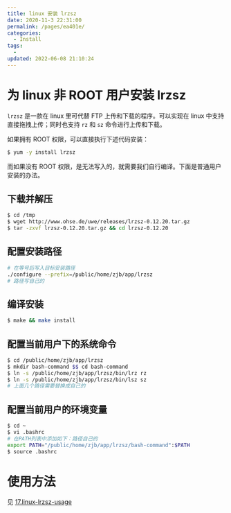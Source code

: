 ```yaml
---
title: linux 安装 lrzsz
date: 2020-11-3 22:31:00
permalink: /pages/ea401e/
categories:
  - Install
tags:
  -
updated: 2022-06-08 21:10:24
---
```


# 为 linux 非 ROOT 用户安装 lrzsz

`lrzsz` 是一款在 linux 里可代替 FTP 上传和下载的程序。可以实现在 linux 中支持直接拖拽上传；同时也支持 `rz` 和 `sz` 命令进行上传和下载。

如果拥有 ROOT 权限，可以直接执行下述代码安装：

```bash
$ yum -y install lrzsz
```

而如果没有 ROOT 权限，是无法写入的，就需要我们自行编译。下面是普通用户安装的办法。

## 下载并解压

```bash
$ cd /tmp
$ wget http://www.ohse.de/uwe/releases/lrzsz-0.12.20.tar.gz
$ tar -zxvf lrzsz-0.12.20.tar.gz && cd lrzsz-0.12.20
```

## 配置安装路径

```bash
# 在等号后写入目标安装路径
./configure --prefix=/public/home/zjb/app/lrzsz
# 路径写自己的
```

## 编译安装

```bash
$ make && make install
```

## 配置当前用户下的系统命令

```bash
$ cd /public/home/zjb/app/lrzsz
$ mkdir bash-command $$ cd bash-command
$ ln -s /public/home/zjb/app/lrzsz/bin/lrz rz 
$ ln -s /public/home/zjb/app/lrzsz/bin/lsz sz
# 上面几个路径需要替换成自己的
```

## 配置当前用户的环境变量

```bash
$ cd ~
$ vi .bashrc
# 在PATH列表中添加如下：路径自己的
export PATH="/public/home/zjb/app/lrzsz/bash-command":$PATH
$ source .bashrc
```

# 使用方法

见 [17.linux-lrzsz-usage](../../03.Linux/01.linux/17.linux-lrzsz-usage.md)
